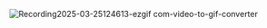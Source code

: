 ![Recording2025-03-25124613-ezgif com-video-to-gif-converter](https://github.com/user-attachments/assets/c9a5a8cc-edcf-4ed8-a356-308bb1838197)
